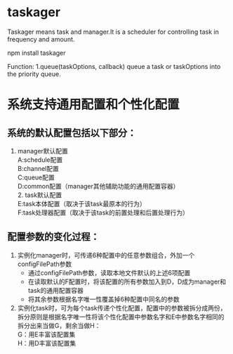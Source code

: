 # taskager
Taskager means task and manager.It is a scheduler for controlling task in frequency and amount.

npm install taskager

Function:
1.queue(taskOptions, callback)
queue a task or taskOptions into the priority queue.


# 系统支持通用配置和个性化配置
## 系统的默认配置包括以下部分：
   1. manager默认配置  
       A:schedule配置  
       B:channel配置  
       C:queue配置  
       D:common配置（manager其他辅助功能的通用配置容器）  
    2. task默认配置  
       E:task本体配置（取决于该task最原本的行为）  
       F:task处理器配置（取决于该task的前置处理和后置处理行为）  
## 配置参数的变化过程：
1. 实例化manager时，可传递6种配置中的任意参数组合，外加一个configFilePath参数  
   * 通过configFilePath参数，读取本地文件默认的上述6项配置  
   * 在读取默认的F配置时，将该配置的所有参数加入到D，D成为manager和task的通用配置容器  
   * 将其余参数根据名字唯一性覆盖掉6种配置中同名的参数  
2. 实例化task时，可为每个task传递个性化配置，配置中的参数被拆分成两份，拆分原则是根据名字唯一性将该个性化配置中参数名字和E中参数名字相同的拆分出来当做G，剩余当做H：  
   G：用E丰富该配置集  
   H：用D丰富该配置集  
